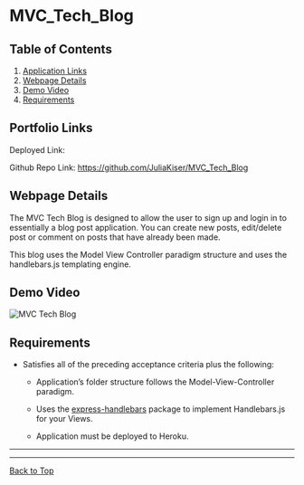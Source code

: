 # MVC_Tech_Blog

## Table of Contents

1. [Application Links](##Application-Links)
2. [Webpage Details](##Webpage-Details)
3. [Demo Video](##Demo-Video)
4. [Requirements](##Requirements)

## Portfolio Links

Deployed Link: 

Github Repo Link: https://github.com/JuliaKiser/MVC_Tech_Blog

## Webpage Details
The MVC Tech Blog is designed to allow the user to sign up and login in to essentially a blog post application. You can create new posts, edit/delete post or comment on posts that have already been made. 

This blog uses the Model View Controller paradigm structure and uses the handlebars.js templating engine. 
 
## Demo Video

![MVC Tech Blog](./Assets/TechBlog.gif)

## Requirements

- Satisfies all of the preceding acceptance criteria plus the following:

  - Application’s folder structure follows the Model-View-Controller paradigm.

  - Uses the [express-handlebars](https://www.npmjs.com/package/express-handlebars) package to implement Handlebars.js for your Views.

  - Application must be deployed to Heroku.

---

---

[Back to Top](##Table-of-Contents)
